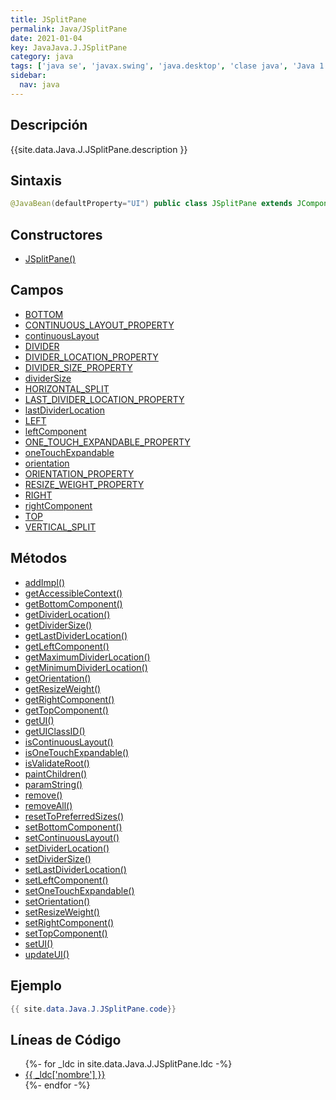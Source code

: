 ```yaml
---
title: JSplitPane
permalink: Java/JSplitPane
date: 2021-01-04
key: JavaJava.J.JSplitPane
category: java
tags: ['java se', 'javax.swing', 'java.desktop', 'clase java', 'Java 1.2']
sidebar: 
  nav: java
---
```


## Descripción
{{site.data.Java.J.JSplitPane.description }}

## Sintaxis
~~~java
@JavaBean(defaultProperty="UI") public class JSplitPane extends JComponent implements Accessible
~~~

## Constructores
* [JSplitPane()](/Java/JSplitPane/JSplitPane/)

## Campos
* [BOTTOM](/Java/JSplitPane/BOTTOM)
* [CONTINUOUS_LAYOUT_PROPERTY](/Java/JSplitPane/CONTINUOUS_LAYOUT_PROPERTY)
* [continuousLayout](/Java/JSplitPane/continuousLayout)
* [DIVIDER](/Java/JSplitPane/DIVIDER)
* [DIVIDER_LOCATION_PROPERTY](/Java/JSplitPane/DIVIDER_LOCATION_PROPERTY)
* [DIVIDER_SIZE_PROPERTY](/Java/JSplitPane/DIVIDER_SIZE_PROPERTY)
* [dividerSize](/Java/JSplitPane/dividerSize)
* [HORIZONTAL_SPLIT](/Java/JSplitPane/HORIZONTAL_SPLIT)
* [LAST_DIVIDER_LOCATION_PROPERTY](/Java/JSplitPane/LAST_DIVIDER_LOCATION_PROPERTY)
* [lastDividerLocation](/Java/JSplitPane/lastDividerLocation)
* [LEFT](/Java/JSplitPane/LEFT)
* [leftComponent](/Java/JSplitPane/leftComponent)
* [ONE_TOUCH_EXPANDABLE_PROPERTY](/Java/JSplitPane/ONE_TOUCH_EXPANDABLE_PROPERTY)
* [oneTouchExpandable](/Java/JSplitPane/oneTouchExpandable)
* [orientation](/Java/JSplitPane/orientation)
* [ORIENTATION_PROPERTY](/Java/JSplitPane/ORIENTATION_PROPERTY)
* [RESIZE_WEIGHT_PROPERTY](/Java/JSplitPane/RESIZE_WEIGHT_PROPERTY)
* [RIGHT](/Java/JSplitPane/RIGHT)
* [rightComponent](/Java/JSplitPane/rightComponent)
* [TOP](/Java/JSplitPane/TOP)
* [VERTICAL_SPLIT](/Java/JSplitPane/VERTICAL_SPLIT)

## Métodos
* [addImpl()](/Java/JSplitPane/addImpl)
* [getAccessibleContext()](/Java/JSplitPane/getAccessibleContext)
* [getBottomComponent()](/Java/JSplitPane/getBottomComponent)
* [getDividerLocation()](/Java/JSplitPane/getDividerLocation)
* [getDividerSize()](/Java/JSplitPane/getDividerSize)
* [getLastDividerLocation()](/Java/JSplitPane/getLastDividerLocation)
* [getLeftComponent()](/Java/JSplitPane/getLeftComponent)
* [getMaximumDividerLocation()](/Java/JSplitPane/getMaximumDividerLocation)
* [getMinimumDividerLocation()](/Java/JSplitPane/getMinimumDividerLocation)
* [getOrientation()](/Java/JSplitPane/getOrientation)
* [getResizeWeight()](/Java/JSplitPane/getResizeWeight)
* [getRightComponent()](/Java/JSplitPane/getRightComponent)
* [getTopComponent()](/Java/JSplitPane/getTopComponent)
* [getUI()](/Java/JSplitPane/getUI)
* [getUIClassID()](/Java/JSplitPane/getUIClassID)
* [isContinuousLayout()](/Java/JSplitPane/isContinuousLayout)
* [isOneTouchExpandable()](/Java/JSplitPane/isOneTouchExpandable)
* [isValidateRoot()](/Java/JSplitPane/isValidateRoot)
* [paintChildren()](/Java/JSplitPane/paintChildren)
* [paramString()](/Java/JSplitPane/paramString)
* [remove()](/Java/JSplitPane/remove)
* [removeAll()](/Java/JSplitPane/removeAll)
* [resetToPreferredSizes()](/Java/JSplitPane/resetToPreferredSizes)
* [setBottomComponent()](/Java/JSplitPane/setBottomComponent)
* [setContinuousLayout()](/Java/JSplitPane/setContinuousLayout)
* [setDividerLocation()](/Java/JSplitPane/setDividerLocation)
* [setDividerSize()](/Java/JSplitPane/setDividerSize)
* [setLastDividerLocation()](/Java/JSplitPane/setLastDividerLocation)
* [setLeftComponent()](/Java/JSplitPane/setLeftComponent)
* [setOneTouchExpandable()](/Java/JSplitPane/setOneTouchExpandable)
* [setOrientation()](/Java/JSplitPane/setOrientation)
* [setResizeWeight()](/Java/JSplitPane/setResizeWeight)
* [setRightComponent()](/Java/JSplitPane/setRightComponent)
* [setTopComponent()](/Java/JSplitPane/setTopComponent)
* [setUI()](/Java/JSplitPane/setUI)
* [updateUI()](/Java/JSplitPane/updateUI)

## Ejemplo
~~~java
{{ site.data.Java.J.JSplitPane.code}}
~~~

## Líneas de Código
<ul>
{%- for _ldc in site.data.Java.J.JSplitPane.ldc -%}
   <li>
       <a href="{{_ldc['url'] }}">{{ _ldc['nombre'] }}</a>
   </li>
{%- endfor -%}
</ul>
